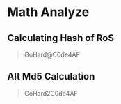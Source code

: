 # Math Analyze


## Calculating Hash of RoS

> GoHard@C0de4AF

## Alt Md5 Calculation

> GoHard2C0de4AF
